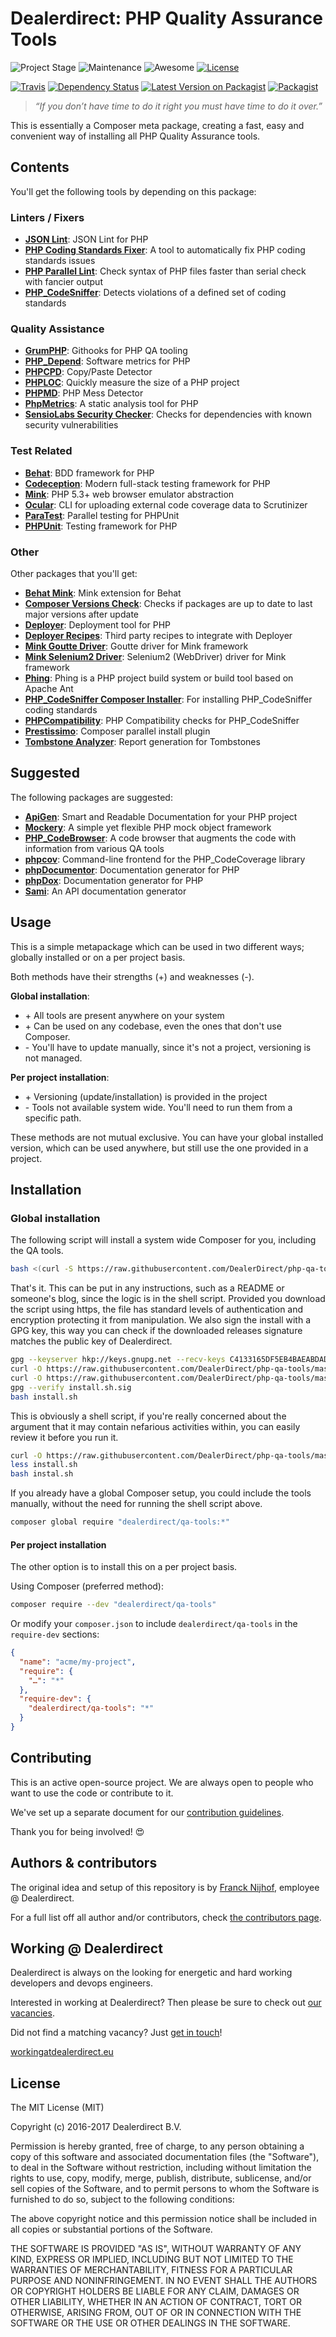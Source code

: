 # Dealerdirect: PHP Quality Assurance Tools

![Project Stage][project-stage-shield]
![Maintenance][maintenance-shield]
![Awesome][awesome-shield]
[![License][license-shield]](LICENSE.md)

[![Travis][travis-shield]][travis]
[![Dependency Status][versioneye-shield]][versioneye]
[![Latest Version on Packagist][packagist-version-shield]][packagist-version]
[![Packagist][packagist-shield]][packagist]

> _“If you don’t have time to do it right you must have time to do it over.”_

This is essentially a Composer meta package, creating a fast, easy and
convenient way of installing all PHP Quality Assurance tools.

## Contents

You'll get the following tools by depending on this package:

### Linters / Fixers

- **[JSON Lint][json-lint]**: JSON Lint for PHP
- **[PHP Coding Standards Fixer][phpcs-fixer]**: A tool to automatically fix PHP coding standards issues
- **[PHP Parallel Lint][php-parallel-lint]**: Check syntax of PHP files faster than serial check with fancier output
- **[PHP_CodeSniffer][phpcs]**: Detects violations of a defined set of coding standards

### Quality Assistance

- **[GrumPHP][grumphp]**: Githooks for PHP QA tooling
- **[PHP_Depend][pdepend]**: Software metrics for PHP
- **[PHPCPD][phpcpd]**: Copy/Paste Detector
- **[PHPLOC][phploc]**: Quickly measure the size of a PHP project
- **[PHPMD][phpmd]**: PHP Mess Detector
- **[PhpMetrics][phpmetrics]**: A static analysis tool for PHP
- **[SensioLabs Security Checker][security-checker]**: Checks for dependencies with known security vulnerabilities

### Test Related

- **[Behat][behat]**: BDD framework for PHP
- **[Codeception][codeception]**: Modern full-stack testing framework for PHP
- **[Mink][mink]**: PHP 5.3+ web browser emulator abstraction
- **[Ocular][ocular]**: CLI for uploading external code coverage data to Scrutinizer
- **[ParaTest][paratest]**: Parallel testing for PHPUnit
- **[PHPUnit][phpunit]**: Testing framework for PHP

### Other

Other packages that you'll get:

- **[Behat Mink][behat-mink]**: Mink extension for Behat
- **[Composer Versions Check][versions-check]**: Checks if packages are up to date to last major versions after update
- **[Deployer][deployer]**: Deployment tool for PHP
- **[Deployer Recipes][deployer-recipes]**: Third party recipes to integrate with Deployer
- **[Mink Goutte Driver][mink-goutte-driver]**: Goutte driver for Mink framework
- **[Mink Selenium2 Driver][mink-selenium2-driver]**: Selenium2 (WebDriver) driver for Mink framework
- **[Phing][phing]**: Phing is a PHP project build system or build tool based on ​Apache Ant
- **[PHP_CodeSniffer Composer Installer][phpcs-composer-installer]**: For installing PHP_CodeSniffer coding standards
- **[PHPCompatibility][phpcompatibility]**: PHP Compatibility checks for PHP_CodeSniffer
- **[Prestissimo][prestissimo]**: Composer parallel install plugin
- **[Tombstone Analyzer][tombstone-analyzer]**: Report generation for Tombstones

## Suggested

The following packages are suggested:

- **[ApiGen][apigen]**: Smart and Readable Documentation for your PHP project
- **[Mockery][mockery]**: A simple yet flexible PHP mock object framework
- **[PHP_CodeBrowser][php-codebrowser]**: A code browser that augments the code with information from various QA tools
- **[phpcov]**: Command-line frontend for the PHP_CodeCoverage library
- **[phpDocumentor][phpdoc]**: Documentation generator for PHP
- **[phpDox][phpdox]**: Documentation generator for PHP
- **[Sami][sami]**: An API documentation generator

## Usage

This is a simple metapackage which can be used in two different ways; globally installed or on a per project basis.

Both methods have their strengths (+) and weaknesses (-).

**Global installation**:

- \+ All tools are present anywhere on your system
- \+ Can be used on any codebase, even the ones that don't use Composer.
- \- You'll have to update manually, since it's not a project, versioning is not managed.

**Per project installation**:

- \+ Versioning (update/installation) is provided in the project
- \- Tools not available system wide. You'll need to run them from a specific path.

These methods are not mutual exclusive. You can have your global installed version, which can be used anywhere, but
still use the one provided in a project.

## Installation

### Global installation

The following script will install a system wide Composer for you, including the QA tools.

```bash
bash <(curl -S https://raw.githubusercontent.com/DealerDirect/php-qa-tools/master/bin/install.sh)
```

That's it. This can be put in any instructions, such as a README or someone's blog, since the logic is in the shell
script. Provided you download the script using https, the file has standard levels of authentication and encryption
protecting it from manipulation. We also sign the install with a GPG key, this way you can check if the downloaded
releases signature matches the public key of Dealerdirect.

```bash
gpg --keyserver hkp://keys.gnupg.net --recv-keys C4133165DF5EB4BAEABDADCACF1E7823C5339B59
curl -O https://raw.githubusercontent.com/DealerDirect/php-qa-tools/master/bin/install.sh
curl -O https://raw.githubusercontent.com/DealerDirect/php-qa-tools/master/bin/install.sh.sig
gpg --verify install.sh.sig
bash install.sh
```

This is obviously a shell script, if you're really concerned about the argument that it may contain nefarious
activities within, you can easily review it before you run it.

```bash
curl -O https://raw.githubusercontent.com/DealerDirect/php-qa-tools/master/bin/install.sh
less install.sh
bash instal.sh
```

If you already have a global Composer setup, you could include the tools manually, without the need for running
the shell script above.

```bash
composer global require "dealerdirect/qa-tools:*"
```

#### Per project installation

The other option is to install this on a per project basis.

Using Composer (preferred method):

```bash
composer require --dev "dealerdirect/qa-tools"
```

Or modify your `composer.json` to include `dealerdirect/qa-tools` in the `require-dev` sections:

```json
{
  "name": "acme/my-project",
  "require": {
    "…": "*"
  },
  "require-dev": {
    "dealerdirect/qa-tools": "*"
  }
}
```

## Contributing

This is an active open-source project. We are always open to people who want to
use the code or contribute to it.

We've set up a separate document for our [contribution guidelines](CONTRIBUTING.md).

Thank you for being involved! :heart_eyes:

## Authors & contributors

The original idea and setup of this repository is by [Franck Nijhof][frenck], employee @ Dealerdirect.

For a full list off all author and/or contributors, check [the contributors page][contributors].

## Working @ Dealerdirect

Dealerdirect is always on the looking for energetic and hard working developers
and devops engineers.

Interested in working at Dealerdirect?
Then please be sure to check out [our vacancies][vacancies].

Did not find a matching vacancy? Just [get in touch][get-in-touch]!

[workingatdealerdirect.eu][workingatdealerdirecteu]

## License

The MIT License (MIT)

Copyright (c) 2016-2017 Dealerdirect B.V.

Permission is hereby granted, free of charge, to any person obtaining a copy
of this software and associated documentation files (the "Software"), to deal
in the Software without restriction, including without limitation the rights
to use, copy, modify, merge, publish, distribute, sublicense, and/or sell
copies of the Software, and to permit persons to whom the Software is
furnished to do so, subject to the following conditions:

The above copyright notice and this permission notice shall be included in
all copies or substantial portions of the Software.

THE SOFTWARE IS PROVIDED "AS IS", WITHOUT WARRANTY OF ANY KIND, EXPRESS OR
IMPLIED, INCLUDING BUT NOT LIMITED TO THE WARRANTIES OF MERCHANTABILITY,
FITNESS FOR A PARTICULAR PURPOSE AND NONINFRINGEMENT.  IN NO EVENT SHALL THE
AUTHORS OR COPYRIGHT HOLDERS BE LIABLE FOR ANY CLAIM, DAMAGES OR OTHER
LIABILITY, WHETHER IN AN ACTION OF CONTRACT, TORT OR OTHERWISE, ARISING FROM,
OUT OF OR IN CONNECTION WITH THE SOFTWARE OR THE USE OR OTHER DEALINGS IN
THE SOFTWARE.

[apigen]: http://www.apigen.org
[awesome-shield]: https://img.shields.io/badge/awesome%3F-yes-brightgreen.svg
[behat-mink]: https://github.com/Behat/MinkExtension
[behat]: http://behat.org
[codeception]: http://codeception.com
[contributors]: https://github.com/dealerdirect/php-qa-tools/graphs/contributors
[deployer-recipes]: https://github.com/deployphp/recipes
[deployer]: https://deployer.org
[frenck]: https://github.com/frenck
[get-in-touch]: http://workingatdealerdirect.eu/open-sollicitatie/
[grumphp]: https://github.com/phpro/grumphp
[json-lint]: https://github.com/Seldaek/jsonlint
[license-shield]: https://img.shields.io/github/license/dealerdirect/php-qa-tools.svg
[maintenance-shield]: https://img.shields.io/maintenance/yes/2017.svg
[mink-goutte-driver]: https://github.com/minkphp/MinkGoutteDriver
[mink-selenium2-driver]: https://github.com/minkphp/MinkSelenium2Driver
[mink]: http://mink.behat.org
[mockery]: https://github.com/padraic/mockery
[ocular]: https://github.com/scrutinizer-ci/ocular
[packagist-shield]: https://img.shields.io/packagist/dt/dealerdirect/qa-tools.svg
[packagist-version-shield]: https://img.shields.io/packagist/v/dealerdirect/qa-tools.svg
[packagist-version]: https://packagist.org/packages/dealerdirect/qa-tools
[packagist]: https://packagist.org/packages/dealerdirect/qa-tools
[paratest]: https://github.com/brianium/paratest
[pdepend]: https://github.com/pdepend/pdepend
[phing]:https://www.phing.info/
[php-codebrowser]: https://github.com/mayflower/PHP_CodeBrowser
[php-parallel-lint]: https://github.com/JakubOnderka/PHP-Parallel-Lint
[phpcompatibility]: https://github.com/wimg/PHPCompatibility
[phpcov]: https://github.com/sebastianbergmann/phpcov
[phpcpd]: https://github.com/sebastianbergmann/phpcpd
[phpcs-composer-installer]: https://github.com/DealerDirect/phpcodesniffer-composer-installer
[phpcs-fixer]: http://cs.sensiolabs.org
[phpcs]: https://github.com/squizlabs/PHP_CodeSniffer
[phpdoc]: https://www.phpdoc.org
[phpdox]: http://phpdox.de
[phploc]: https://github.com/sebastianbergmann/phploc
[phpmd]: https://phpmd.org
[phpmetrics]: http://www.phpmetrics.org
[phpunit]: https://phpunit.de
[prestissimo]: https://github.com/hirak/prestissimo
[project-stage-shield]: https://img.shields.io/badge/Project%20Stage-Development-yellowgreen.svg
[sami]: https://github.com/FriendsOfPHP/sami
[security-checker]: https://security.sensiolabs.org
[tombstone-analyzer]: https://github.com/scheb/tombstone-analyzer
[travis-shield]: https://img.shields.io/travis/DealerDirect/php-qa-tools.svg
[travis]: https://travis-ci.org/DealerDirect/php-qa-tools
[vacancies]: http://workingatdealerdirect.eu/?post_type=vacancy&s=&department=99
[versioneye-shield]: https://www.versioneye.com/user/projects/580939a4d65a77002f5eab70/badge.svg
[versioneye]: https://www.versioneye.com/user/projects/580939a4d65a77002f5eab70
[versions-check]: https://github.com/Soullivaneuh/composer-versions-check
[workingatdealerdirecteu]: http://www.workingatdealerdirect.eu

